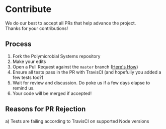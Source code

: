 
Contribute
==========

We do our best to accept all PRs that help advance the project.  
Thanks for your contributions!

## Process

1) Fork the Polymicrobial Systems repository
2) Make your edits
3) Open a Pull Request against the `master` branch ([Here's How](https://www.digitalocean.com/community/tutorials/how-to-create-a-pull-request-on-github#create-pull-request))
4) Ensure all tests pass in the PR with TravisCI (and hopefully you added a few tests too?)
5) Wait for review and discussion. Do poke us if a few days elapse to remind us.
6) Your code will be merged if accepted!

## Reasons for PR Rejection

a) Tests are failing according to TravisCI on supported Node versions
